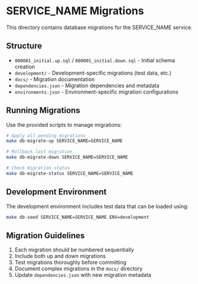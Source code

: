 # SERVICE_NAME Migrations

This directory contains database migrations for the SERVICE_NAME service.

## Structure

- `000001_initial.up.sql` / `000001_initial.down.sql` - Initial schema creation
- `development/` - Development-specific migrations (test data, etc.)
- `docs/` - Migration documentation
- `dependencies.json` - Migration dependencies and metadata
- `environments.json` - Environment-specific migration configurations

## Running Migrations

Use the provided scripts to manage migrations:

```bash
# Apply all pending migrations
make db-migrate-up SERVICE_NAME=SERVICE_NAME

# Rollback last migration
make db-migrate-down SERVICE_NAME=SERVICE_NAME

# Check migration status
make db-migrate-status SERVICE_NAME=SERVICE_NAME
```

## Development Environment

The development environment includes test data that can be loaded using:

```bash
make db-seed SERVICE_NAME=SERVICE_NAME ENV=development
```

## Migration Guidelines

1. Each migration should be numbered sequentially
2. Include both up and down migrations
3. Test migrations thoroughly before committing
4. Document complex migrations in the `docs/` directory
5. Update `dependencies.json` with new migration metadata